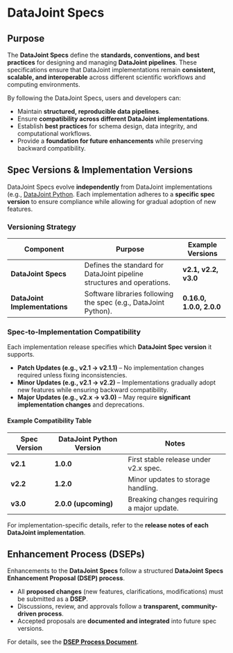 # **DataJoint Specs**

## **Purpose**  

The **DataJoint Specs** define the **standards, conventions, and best practices** for designing and managing **DataJoint pipelines**.
These specifications ensure that DataJoint implementations remain **consistent, scalable, and interoperable** across different scientific workflows and computing environments.

By following the DataJoint Specs, users and developers can: 
- Maintain **structured, reproducible data pipelines**.  
- Ensure **compatibility across different DataJoint implementations**.  
- Establish **best practices** for schema design, data integrity, and computational workflows.  
- Provide a **foundation for future enhancements** while preserving backward compatibility.  

## **Spec Versions & Implementation Versions**  
DataJoint Specs evolve **independently** from DataJoint implementations (e.g., [DataJoint Python](https://github.com/datajoint/datajont-python).
Each implementation adheres to a **specific spec version** to ensure compliance while allowing for gradual adoption of new features.

### **Versioning Strategy**  
| **Component** | **Purpose** | **Example Versions** |
|--------------|------------|----------------------|
| **DataJoint Specs** | Defines the standard for DataJoint pipeline structures and operations. | **v2.1, v2.2, v3.0** |
| **DataJoint Implementations** | Software libraries following the spec (e.g., DataJoint Python). | **0.16.0, 1.0.0, 2.0.0** |

### **Spec-to-Implementation Compatibility**  
Each implementation release specifies which **DataJoint Spec version** it supports.  
- **Patch Updates (e.g., v2.1 → v2.1.1)** – No implementation changes required unless fixing inconsistencies.  
- **Minor Updates (e.g., v2.1 → v2.2)** – Implementations gradually adopt new features while ensuring backward compatibility.  
- **Major Updates (e.g., v2.x → v3.0)** – May require **significant implementation changes** and deprecations.  

#### **Example Compatibility Table**  
| **Spec Version** | **DataJoint Python Version** | **Notes** |
|-----------------|-----------------------------|-----------|
| **v2.1** | **1.0.0** | First stable release under v2.x spec. |
| **v2.2** | **1.2.0** | Minor updates to storage handling. |
| **v3.0** | **2.0.0 (upcoming)** | Breaking changes requiring a major update. |

For implementation-specific details, refer to the **release notes of each DataJoint implementation**.

## **Enhancement Process (DSEPs)**  

Enhancements to the **DataJoint Specs** follow a structured **DataJoint Specs Enhancement Proposal (DSEP) process**.  
- All **proposed changes** (new features, clarifications, modifications) must be submitted as a **DSEP**.  
- Discussions, review, and approvals follow a **transparent, community-driven process**.  
- Accepted proposals are **documented and integrated** into future spec versions.  

For details, see the **[DSEP Process Document](DSEP_process.md)**.
